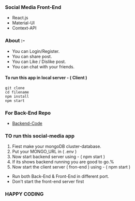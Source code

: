 ### Social Media Front-End 

* React.js
* Material-UI
* Context-API

### About :-

* You can Login/Register.
* You can share post.
* You can Like / Dislike post.
* You can chat with your friends.

####  To run this app in local server - ( Client ) 

```
git clone 
cd filename
npm install
npm start 
```

### For Back-End Repo

* [Backend-Code](https://github.com/amisha26/Social-Media-BackEnd)


### TO run this social-media app

1. Fiest make your mongoDB cluster-database.
2. Put your MONGO_URL in  ( .env )
3. Now start backend server using - ( npm start )
4. If its shows backend running you are good to go.%
5. Now start the client server ( fron-end ) using - ( npm start )

* Run both Back-End & Front-End in different port.
* Don't start the front-end server first  

### HAPPY CODING
